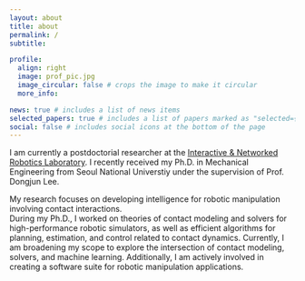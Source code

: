 ```yaml
---
layout: about
title: about
permalink: /
subtitle: 

profile:
  align: right
  image: prof_pic.jpg
  image_circular: false # crops the image to make it circular
  more_info: 

news: true # includes a list of news items
selected_papers: true # includes a list of papers marked as "selected={true}"
social: false # includes social icons at the bottom of the page
---
```



I am currently a postdoctorial researcher at the [Interactive & Networked Robotics Laboratory](https://www.inrol.snu.ac.kr/). I recently received my Ph.D. in Mechanical Engineering from Seoul National Universtiy under the supervision of Prof. Dongjun Lee.

My research focuses on developing intelligence for robotic manipulation involving contact interactions.  
During my Ph.D., I worked on theories of contact modeling and solvers for high-performance robotic simulators, as well as efficient algorithms for planning, estimation, and control related to contact dynamics.
Currently, I am broadening my scope to explore the intersection of contact modeling, solvers, and machine learning. Additionally, I am actively involved in creating a software suite for robotic manipulation applications.